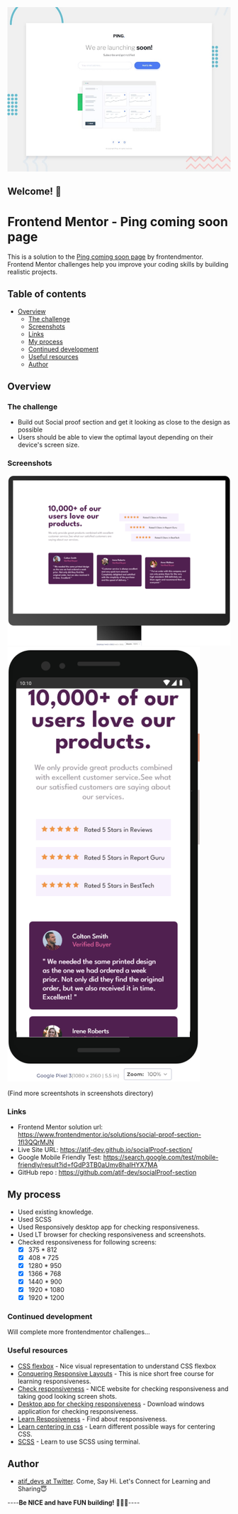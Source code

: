 ![Design preview for the Ping coming soon page coding challenge](./design/desktop-preview.jpg)

## Welcome! 👋

# Frontend Mentor - Ping coming soon page

This is a solution to the [Ping coming soon page](https://www.frontendmentor.io/challenges/ping-single-column-coming-soon-page-5cadd051fec04111f7b848da) by frontendmentor. Frontend Mentor challenges help you improve your coding skills by building realistic projects. 

## Table of contents

- [Overview](#overview)
  - [The challenge](#the-challenge)
  - [Screenshots](#screenshots)
  - [Links](#links)
  - [My process](#my-process)
  - [Continued development](#continued-development)
  - [Useful resources](#useful-resources)
  - [Author](#author)

## Overview

### The challenge

- Build out Social proof section and get it looking as close to the design as possible
- Users should be able to view the optimal layout depending on their device's screen size.

### Screenshots

![PC View](https://github.com/atif-dev/socialProof-section/blob/main/screenshots/1440%20X%20900.png?raw=true)
![Mobile view](https://github.com/atif-dev/socialProof-section/blob/main/screenshots/Google%20Pixel%203(5.5%20in).png?raw=true)

(Find more screentshots in screenshots directory)

### Links

- Frontend Mentor solution url:  https://www.frontendmentor.io/solutions/social-proof-section-1fl3QQrMJN
- Live Site URL: https://atif-dev.github.io/socialProof-section/
- Google Mobile Friendly Test: https://search.google.com/test/mobile-friendly/result?id=fGdP3TB0aUmv8haIHYX7MA
- GitHub repo : https://github.com/atif-dev/socialProof-section

## My process

  - Used existing knowledge.
  - Used SCSS
  - Used Responsively desktop app for checking responsiveness.
  - Used LT browser for checking responsiveness and screenshots.
  - Checked responsiveness for following screens:
    - [x] 375 * 812
    - [x] 408 * 725
    - [x] 1280 * 950
    - [x] 1366 * 768
    - [x] 1440 * 900
    - [x] 1920 * 1080
    - [x] 1920 * 1200

### Continued development

  Will complete more frontendmentor challenges... 

### Useful resources

- [CSS flexbox](https://css-tricks.com/snippets/css/a-guide-to-flexbox/) - Nice visual representation to understand CSS flexbox 
- [Conquering Responsive Layouts](https://courses.kevinpowell.co/conquering-responsive-layouts) - This is nice short free course for learning responsiveness.
- [Check responsiveness](https://www.lambdatest.com/mobile-view-website) - NICE website for checking responsiveness and taking good looking screen shots.
- [Desktop app for checking responsiveness](https://responsively.app/) - Download windows application for checking responsiveness.
- [Learn Resposiveness](https://web.dev/learn/design/) - Find about responsiveness.
- [Learn centering in css](https://moderncss.dev/complete-guide-to-centering-in-css/) - Learn different possible ways for centering CSS.
- [SCSS](https://moderncss.dev/complete-guide-to-centering-in-css/) - Learn to use SCSS using terminal.

## Author

- [atif_devs at Twitter](https://twitter.com/atif_devs). Come, Say Hi. Let's Connect for Learning and Sharing😇

----**Be NICE and have FUN building!** 🚀😎😇----
